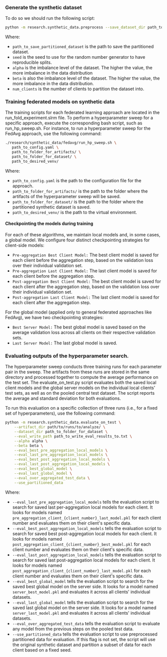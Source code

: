 ### Generate the synthetic dataset

To do so we should run the following script:

```bash
python -m research.synthetic_data.preprocess --save_dataset_dir path_to_save_partitioned_dataset --seed seed --alpha alpha --beta beta --num_clients num_clients
```

Where:
- `path_to_save_partitioned_dataset` is the path to save the partitioned dataset.
- `seed` is the seed to use for the random number generator to have reproducible splits.
- `alpha` is the imbalance level of the dataset. The higher the value, the more imbalance in the data distribution
- `beta` is also the imbalance level of the dataset. The higher the value, the more imbalance in the data distribution.
- `num_clients` is the number of clients to partition the dataset into.


### Training federated models on synthetic data

The training scripts for each federated learning approach are located in the run_fold_experiment.slrm file. To perform a hyperparameter sweep for a specific approach, execute the corresponding bash script, such as run_hp_sweep.sh. For instance, to run a hyperparameter sweep for the FedAvg approach, use the following command:

```bash
./research/synthetic_data/fedavg/run_hp_sweep.sh \
   path_to_config.yaml \
   path_to_folder_for_artifacts/ \
   path_to_folder_for_dataset/ \
   path_to_desired_venv/
```

Where:
- `path_to_config.yaml` is the path to the configuration file for the approach.
- `path_to_folder_for_artifacts/` is the path to the folder where the artifacts of the hyperparameter sweep will be saved.
- `path_to_folder_for_dataset/` is the path to the folder where the partitioned synthetic dataset is saved.
- `path_to_desired_venv/` is the path to the virtual environment.

#### Checkpointing the models during training

For each of these algorithms, we maintain local models and, in some cases, a global model. We configure four distinct checkpointing strategies for client-side models:
- `Pre-aggregation Best Client Model:` The best client model is saved for each client before the aggregation step, based on the validation loss over their individual validation set.
- `Pre-aggregation Last Client Model:` The last client model is saved for each client before the aggregation step.
- `Post-aggregation Best Client Model:` The best client model is saved for each client after the aggregation step, based on the validation loss over their individual validation set.
- `Post-aggregation Last Client Model:` The last client model is saved for each client after the aggregation step.

For the global model (applied only to general federated approaches like FedAvg), we have two checkpointing strategies:
- `Best Server Model:` The best global model is saved based on the average validation loss across all clients on their respective validation sets.
- `Last Server Model:` The last global model is saved.

### Evaluating outputs of the hyperparameter search.

The hyperparameter sweep conducts three training runs for each parameter pair in the sweep. The artifacts from these runs are stored in the same directory and processed together to compute the average performance on the test set. The evaluate_on_test.py script evaluates both the saved local client models and the global server models on the individual local clients' test sets, as well as on the pooled central test dataset. The script reports the average and standard deviation for both evaluations.

To run this evaluation on a specific collection of three runs (i.e., for a fixed set of hyperparameters), use the following command:

``` bash
python -m research.synthetic_data.evaluate_on_test \
    --artifact_dir path/to/runs/to/analyze/ \
    --dataset_dir path_to_folder_for_dataset \
    --eval_write_path path_to_write_eval_results_to.txt \
    --alpha alpha \
    --beta beta \
    --eval_best_pre_aggregation_local_models \
    --eval_last_pre_aggregation_local_models \
    --eval_best_post_aggregation_local_models \
    --eval_last_post_aggregation_local_models \
    --eval_best_global_model \
    --eval_last_global_model \
    --eval_over_aggregated_test_data \
    --use_partitioned_data
```


Where:
- `--eval_last_pre_aggregation_local_models` tells the evaluation script to search for saved last per-aggregation local models for each client. It looks for models named `pre_aggregation_client_{client_number}_last_model.pkl` for each client number and evaluates them on their client's specific data.
- `--eval_best_post_aggregation_local_models` tells the evaluation script to search for saved best post-aggregation local models for each client. It looks for models named `post_aggregation_client_{client_number}_best_model.pkl` for each client number and evaluates them on their client's specific data.
- `--eval_last_post_aggregation_local_models` tells the evaluation script to search for saved last post-aggregation local models for each client. It looks for models named `post_aggregation_client_{client_number}_last_model.pkl` for each client number and evaluates them on their client's specific data.
- `--eval_best_global_model` tells the evaluation script to search for the saved best global model on the server side. It looks for a model named `server_best_model.pkl` and evaluates it across all clients' individual datasets.
- `--eval_last_global_model` tells the evaluation script to search for the saved last global model on the server side. It looks for a model named `server_last_model.pkl` and evaluates it across all clients' individual datasets.
- `--eval_over_aggregated_test_data` tells the evaluation script to evaluate any model from the previous steps on the pooled test data.
- `--use_partitioned_data` tells the evaluation script to use preprocessed partitioned data for evaluation. If this flag is not set, the script will use the original synthetic dataset and partition a subset of data for each client based on a fixed seed.
